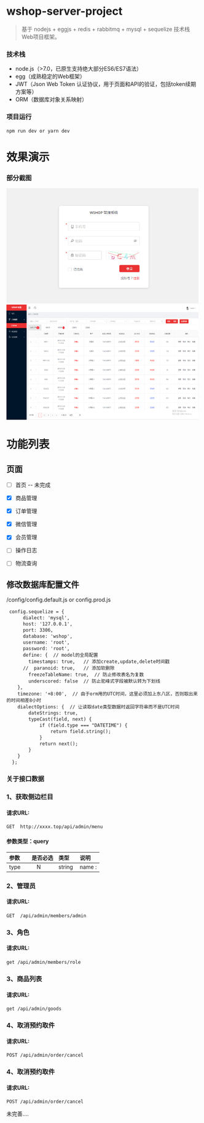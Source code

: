 # wshop-server-project
> 基于 nodejs + eggjs + redis + rabbitmq + mysql + sequelize 技术栈Web项目框架。


### 技术栈

- node.js（>7.0，已原生支持绝大部分ES6/ES7语法）
- egg（成熟稳定的Web框架）
- JWT（Json Web Token 认证协议，用于页面和API的验证，包括token续期方案等）
- ORM（数据库对象关系映射）


### 项目运行

```
npm run dev or yarn dev

```



# 效果演示
### 部分截图
 <img src="https://github.com/weiQing88/wshop/blob/master/public/screenshots/20200106111753.png" width="500" height="300"/> 
 <img src="https://github.com/weiQing88/wshop/blob/master/public/screenshots/45234234.png" width="500" height="300"/> 
 


# 功能列表

## 页面
- [ ] 首页 -- 未完成
- [x] 商品管理 
- [x] 订单管理
- [x] 微信管理
- [x] 会员管理
- [ ] 操作日志
- [ ] 物流查询



## 修改数据库配置文件 
/config/config.default.js or config.prod.js
```
 config.sequelize = {
      dialect: 'mysql',
      host: '127.0.0.1',
      port: 3306,
      database: 'wshop',
      username: 'root',
      password: 'root',
      define: {  // model的全局配置
        timestamps: true,   // 添加create,update,delete时间戳
      //  paranoid: true,   // 添加软删除
        freezeTableName: true,  // 防止修改表名为复数
        underscored: false  // 防止驼峰式字段被默认转为下划线
    },
    timezone: '+8:00',  // 由于orm用的UTC时间，这里必须加上东八区，否则取出来的时间相差8小时
    dialectOptions: {  // 让读取date类型数据时返回字符串而不是UTC时间
        dateStrings: true,
        typeCast(field, next) {
            if (field.type === "DATETIME") {
                return field.string();
            }
            return next();
        }
    }
  };
```


### 关于接口数据

### 1、获取侧边栏目

#### 请求URL:  
```
GET  http://xxxx.top/api/admin/menu
```

#### 参数类型：query

|参数|是否必选|类型|说明|
|:-----|:-------:|:-----|:-----|
|type      | N      |string  | name :  |


### 2、管理员

#### 请求URL:  
```
GET  /api/admin/members/admin
```



### 3、角色

#### 请求URL:  
```
get /api/admin/members/role
```


### 3、商品列表

#### 请求URL:  
```
get /api/admin/goods
```



### 4、取消预约取件

#### 请求URL:  
```
POST /api/admin/order/cancel
```


### 4、取消预约取件

#### 请求URL:  
```
POST /api/admin/order/cancel
```

未完善....

